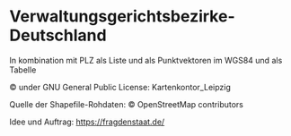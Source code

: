 # Verwaltungsgerichtsbezirke-Deutschland
In kombination mit PLZ als Liste und als Punktvektoren im WGS84 und als Tabelle





© under GNU General Public License:   Kartenkontor_Leipzig

Quelle der Shapefile-Rohdaten: © OpenStreetMap contributors

Idee und Auftrag: https://fragdenstaat.de/
